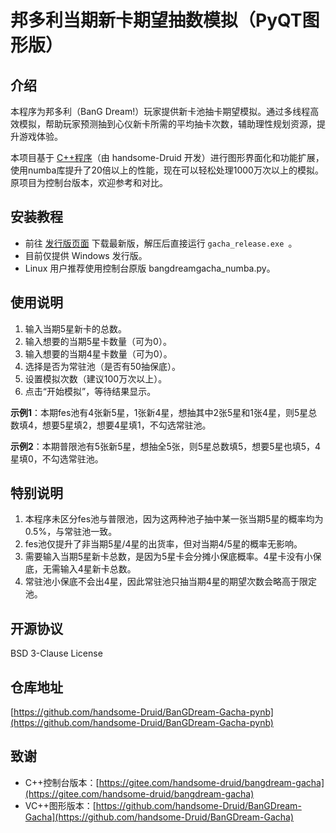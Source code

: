 # 邦多利当期新卡期望抽数模拟（PyQT图形版）

## 介绍

本程序为邦多利（BanG Dream!）玩家提供新卡池抽卡期望模拟。通过多线程高效模拟，帮助玩家预测抽到心仪新卡所需的平均抽卡次数，辅助理性规划资源，提升游戏体验。

本项目基于 [C++程序](https://gitee.com/handsome-druid/bangdream-gacha)（由 handsome-Druid 开发）进行图形界面化和功能扩展，使用numba库提升了20倍以上的性能，现在可以轻松处理1000万次以上的模拟。原项目为控制台版本，欢迎参考和对比。

## 安装教程

- 前往 [发行版页面](https://github.com/handsome-Druid/BanGDream-Gacha-pynb/releases) 下载最新版，解压后直接运行 `gacha_release.exe
`。
- 目前仅提供 Windows 发行版。
- Linux 用户推荐使用控制台原版 bangdreamgacha_numba.py。

## 使用说明

1. 输入当期5星新卡的总数。
2. 输入想要的当期5星卡数量（可为0）。
3. 输入想要的当期4星卡数量（可为0）。
4. 选择是否为常驻池（是否有50抽保底）。
5. 设置模拟次数（建议100万次以上）。
6. 点击“开始模拟”，等待结果显示。

**示例1**：本期fes池有4张新5星，1张新4星，想抽其中2张5星和1张4星，则5星总数填4，想要5星填2，想要4星填1，不勾选常驻池。

**示例2**：本期普限池有5张新5星，想抽全5张，则5星总数填5，想要5星也填5，4星填0，不勾选常驻池。

## 特别说明

1. 本程序未区分fes池与普限池，因为这两种池子抽中某一张当期5星的概率均为0.5%，与常驻池一致。
2. fes池仅提升了非当期5星/4星的出货率，但对当期4/5星的概率无影响。
3. 需要输入当期5星新卡总数，是因为5星卡会分摊小保底概率。4星卡没有小保底，无需输入4星新卡总数。
4. 常驻池小保底不会出4星，因此常驻池只抽当期4星的期望次数会略高于限定池。

## 开源协议

BSD 3-Clause License

## 仓库地址

[https://github.com/handsome-Druid/BanGDream-Gacha-pynb](https://github.com/handsome-Druid/BanGDream-Gacha-pynb) 

## 致谢

- C++控制台版本：[https://gitee.com/handsome-druid/bangdream-gacha](https://gitee.com/handsome-druid/bangdream-gacha)
- VC++图形版本：[https://github.com/handsome-Druid/BanGDream-Gacha](https://github.com/handsome-Druid/BanGDream-Gacha)
